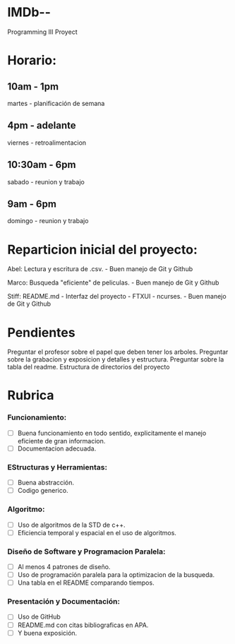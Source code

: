# IMDb--
Programming III Proyect

# Horario:
## 10am - 1pm
martes - planificación de semana

## 4pm - adelante
viernes - retroalimentacion

## 10:30am - 6pm
sabado - reunion y trabajo

## 9am - 6pm
domingo - reunion y trabajo

# Reparticion inicial del proyecto:
Abel: Lectura y escritura de .csv. - Buen manejo de Git y Github

Marco: Busqueda "eficiente" de peliculas. - Buen manejo de Git y Github

Stiff: README.md - Interfaz del proyecto - FTXUI - ncurses. - Buen manejo de Git y Github

# Pendientes
Preguntar el profesor sobre el papel que deben tener los arboles.
Preguntar sobre la grabacion y exposicion y detalles y estructura.
Preguntar sobre la tabla del readme.
Estructura de directorios del proyecto
# Rubrica
### Funcionamiento: 
- [ ] Buena funcionamiento en todo sentido, explicitamente el manejo eficiente de gran informacion.
- [ ] Documentacion adecuada.

### EStructuras y Herramientas: 
- [ ] Buena abstracción.
- [ ] Codigo generico.

### Algoritmo: 
- [ ] Uso de algoritmos de la STD de c++. 
- [ ] Eficiencia temporal y espacial en el uso de algoritmos.

### Diseño de Software y Programacion Paralela: 
- [ ] Al menos 4 patrones de diseño. 
- [ ] Uso de programación paralela para la optimizacion de la busqueda. 
- [ ] Una tabla en el README comparando tiempos.

### Presentación y Documentación: 
- [ ] Uso de GitHub
- [ ] README.md con citas bibliograficas en APA.
- [ ] Y buena exposición.
